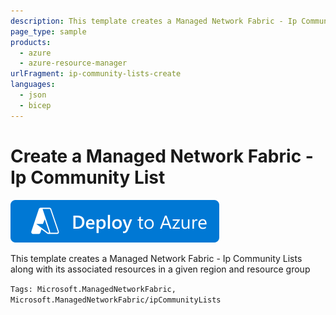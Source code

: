 ```yaml
---
description: This template creates a Managed Network Fabric - Ip Community Lists along with its associated resources in a given region and resource group
page_type: sample
products:
  - azure
  - azure-resource-manager
urlFragment: ip-community-lists-create
languages:
  - json
  - bicep
---
```


# Create a Managed Network Fabric - Ip Community List

[![Deploy To Azure](https://raw.githubusercontent.com/Azure/azure-quickstart-templates/master/1-CONTRIBUTION-GUIDE/images/deploytoazure.svg?sanitize=true)](https://portal.azure.com/#create/Microsoft.Template/uri/https%3A%2F%2Fraw.githubusercontent.com%2FAzure%2Fazure-quickstart-templates%2Fmaster%2Fquickstarts%2Fmicrosoft.managednetworkfabric%2Fip-community-lists-create%2Fazuredeploy.json)

This template creates a Managed Network Fabric - Ip Community Lists along with its associated resources in a given region and resource group

`Tags: Microsoft.ManagedNetworkFabric, Microsoft.ManagedNetworkFabric/ipCommunityLists`
